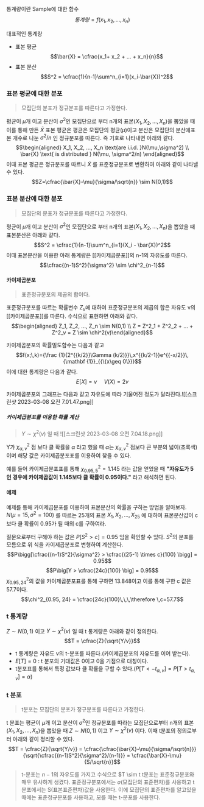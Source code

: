통계량이란 Sample에 대한 함수
$$통계량 = f(x_1, x_2, ..., x_n)$$

대표적인 통계량
* 표본 평균
	$$\bar{X} = \cfrac{x_1+ x_2 + ... + x_n}{n}$$
* 표본 분산
	$$S^2 = \cfrac{1}{n-1}\sum^n_{i=1}(x_i-\bar{X})^2$$

### 표본 평균에 대한 분포
> 모집단의 분포가 정규분포를 따른다고 가정한다.

평균이 $\mu$개 이고 분산이 $\sigma^2$인 모집단으로 부터 n개의 표본($X_1, X_2, ..., X_n$)을 뽑았을 때 이를 통해 만든 $\bar{X}$ 표본 평균은 평균은 모집단의 평균($\mu$)이고 분산은 모집단의 분산에표본 개수로 나눈 $\sigma^2/n$ 인 정규분포를 따른다. 즉 기호로 나타내면 아래와 같다.
$$\begin{aligned} X_1, X_2, ..., X_n \text{are i.i.d. }N(\mu,\sigma^2) \\ \bar{X} \text{ is distributed } N(\mu, \sigma^2/n) \end{aligned}$$
이때 표본 평균은 정규분포를 따르니 $\bar{X}$ 를 표준정규분포로 변환하여 아래와 같이 나타낼 수 있다.
$$Z=\cfrac{\bar{X}-\mu}{\sigma/\sqrt{n}} \sim N(0,1)$$

### 표본 분산에 대한 분포
> 모집단의 분포가 정규분포를 따른다고 가정한다.

평균이 $\mu$개 이고 분산이 $\sigma^2$인 모집단으로 부터 n개의 표본($X_1, X_2, ..., X_n$)을 뽑았을 때 표본분산은 아래와 같다.
$$S^2 = \cfrac{1}{n-1}\sum^n_{i=1}(X_i - \bar{X})^2$$
이때 표본분산을 이용한 아래 통계량은 [[카이제곱분포]]의 n-1의 자유도를 따른다.
$$\cfrac{(n-1)S^2}{\sigma^2} \sim \chi^2_{n-1}$$


#### 카이제곱분포
> 표준정규분포의 제곱의 합이다.

표준정규분포를 따르는 확률변수 $Z_v$에 대하여 표준정규분포의 제곱의 합은 자유도 v의 [[카이제곱분포]]를 따른다.
수식으로 표현하면 아래와 같다.
$$\begin{aligned} Z_1, Z_2, ..., Z_n \sim N(0,1) \\
Z = Z^2_1 + Z^2_2 + ... + Z^2_v = Z \sim \chi^2(v)\end{aligned}$$


카이제곱분포의 확률밀도함수는 다음과 같고
$$f(x;\,k)={\frac {1}{2^{{k/2}}\Gamma (k/2)}}\,x^{{k/2-1}}e^{{-x/2}}\,{\mathbf {1}}_{{\{x\geq 0\}}}$$
이에 대한 통계량은 다음과 같다.
$$E[X] = v\,\,\,\,\,\,\,\,V(X) = 2v$$


카이제곱분포의 그래프는 다음과 같고 자유도에 따라 기울어진 정도가 달라진다.![[스크린샷 2023-03-08 오전 7.01.47.png]]

##### 카이제곱분포를 이용한 확률 계산
> $Y \sim \chi^2(v)$ 일 때
![[스크린샷 2023-03-08 오전 7.04.18.png]]

Y가 $\chi^2_{\alpha, v}$ 점 보다 클 확률을 $\alpha$ 라고 했을 때 $\alpha$는 $\chi^2_{\alpha, v}$ 점보다 큰 부분의 넓이(초록색)이며 해당 값은 카이제곱분포표를 이용하여 찾을 수 있다.

예를 들어 카이제곱분포표를 통해 $\chi^2_{0.95, 5} = 1.145$ 라는 값을 얻었을 때 **"자유도가 5인 경우에 카이제곱값이 1.145보다 클 확률이 0.95이다."** 라고 해석하면 된다. 

#### 예제

예제를 통해 카이제곱분포를 이용하여 표본분산의 확률을 구하는 방법을 알아보자.
$N(\mu = 15, \sigma^2 = 100)$ 를 따르는 25개의 표본 $X_1, X_2, ..., X_{25}$ 에 대하여 표본분산값이 c 보다 클 확률이 0.95가 될 때의 c를 구하여라.

질문으로부터 구해야 하는 값은 $P[S^2 > c] = 0.95$  임을 확인할 수 있다. 
$S^2$의 분포를 모름으로 위 식을 카이제곱분포로 변형하여 계산한다.
$$P\bigg[\cfrac{(n-1)S^2}{\sigma^2} > \cfrac{(25-1) \times c}{100} \bigg] = 0.95$$
$$P\big[Y > \cfrac{24c}{100} \big] = 0.95$$
$\chi^2_{0.95, 24}$의 값을 카이제곱분포표를 통해 구하면 13.848이고 이를 통해 구한 c 값은 57.7이다. 
$$\chi^2_{0.95, 24} = \cfrac{24c}{100}\,\,\,\therefore \,c=57.7$$


### t 통계량
$Z \sim N(0,1)$ 이고 $Y \sim \chi^2(v)$ 일 때 t 통계량은 아래와 같이 정의한다.
$$T = \cfrac{Z}{\sqrt{Y/v}}$$
* t 통계량은 자유도 v의 t-분포를 따른다.(카이제곱분포의 자유도를 이어 받는다).
* $E[T] = 0$ : t 분포의 기대값은 0이고 0을 기점으로 대칭이다.
* t분포표를 통해서 특정 값보다 클 확률을 구할 수 있다.($P[T < -t_{\alpha, v}] = P[T > t_{\alpha, v}] = \alpha$)


### t 분포

> t분포는 모집단의 분포가 정규분포를 따른다고 가정한다.

t 분포는 평균이 $\mu$개 이고 분산이 $\sigma^2$인 정규분포를 따라는 모집단으로부터 n개의 표본($X_1, X_2, ..., X_n$)을 뽑았을 때 $Z \sim N(0,1)$ 이고 $Y \sim \chi^2(v)$ 이다. 이때 t분포의 정의로부터 아래와 같이 정리할 수 있다.
$$T = \cfrac{Z}{\sqrt{Y/v}} = \cfrac{\cfrac{\bar{X}-\mu}{\sigma/\sqrt{n}}}{\sqrt{\cfrac{(n-1)S^2}{\sigma^2}/(n-1)}} = \cfrac{\bar{X}-\mu}{S/\sqrt{n}}$$
>t-분포는 $n-1$의 자유도를 가지고 수식으로 $T \sim t
t분포는 표준정규분포와 매우 유사하게 생겼다. 표준정규분포에서는 $\sigma$(모집단의 표준편차)를 사용하고 t분포에서는 S(표본표준편차)값을 사용한다. 이에 모집단의 표준편차를 알고있을 때에는 표준정규분포를 사용하고, 모를 때는 t-분포를 사용한다. 